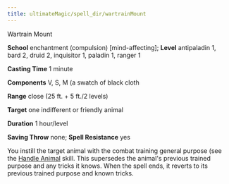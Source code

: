 ```yaml
---
title: ultimateMagic/spell_dir/wartrainMount
---
```

Wartrain Mount

**School** enchantment (compulsion) [mind-affecting]; **Level** antipaladin 1, bard 2, druid 2, inquisitor 1, paladin 1, ranger 1

**Casting Time** 1 minute

**Components** V, S, M (a swatch of black cloth

**Range** close (25 ft. + 5 ft./2 levels)

**Target** one indifferent or friendly animal

**Duration** 1 hour/level

**Saving Throw** none; **Spell Resistance** yes

You instill the target animal with the combat training general purpose (see the [Handle Animal](skill_dir/handleAnimal#_handle-animal) skill. This supersedes the animal's previous trained purpose and any tricks it knows. When the spell ends, it reverts to its previous trained purpose and known tricks.

